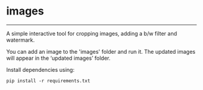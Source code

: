 # images

---

A simple interactive tool for cropping images, adding a b/w filter and watermark.

You can add an image to the 'images' folder and run it.  The updated images will appear in the ‘updated images’ folder.

Install dependencies using:

```
pip install -r requirements.txt
```


